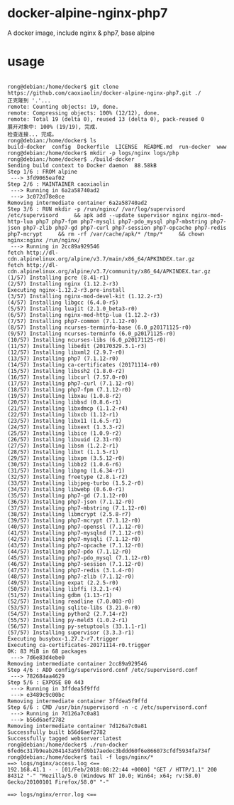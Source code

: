 # docker-alpine-nginx-php7
A docker image, include nginx &amp; php7, base alpine

# usage
<pre>
<code>
rong@debian:/home/docker$ git clone https://github.com/caoxiaolin/docker-alpine-nginx-php7.git ./
正克隆到 '.'...
remote: Counting objects: 19, done.
remote: Compressing objects: 100% (12/12), done.
remote: Total 19 (delta 0), reused 13 (delta 0), pack-reused 0
展开对象中: 100% (19/19), 完成.
检查连接... 完成。
rong@debian:/home/docker$ ls
build-docker  config  Dockerfile  LICENSE  README.md  run-docker  www
rong@debian:/home/docker$ mkdir -p logs/nginx logs/php
rong@debian:/home/docker$ ./build-docker 
Sending build context to Docker daemon  88.58kB
Step 1/6 : FROM alpine
 ---> 3fd9065eaf02
Step 2/6 : MAINTAINER caoxiaolin
 ---> Running in 6a2a58740ad2
 ---> 3c072d78e8ce
Removing intermediate container 6a2a58740ad2
Step 3/6 : RUN mkdir -p /run/nginx/ /var/log/supervisord /etc/supervisord     && apk add --update supervisor nginx nginx-mod-http-lua php7 php7-fpm php7-mysqli php7-pdo_mysql php7-mbstring php7-json php7-zlib php7-gd php7-curl php7-session php7-opcache php7-redis php7-mcrypt     && rm -rf /var/cache/apk/* /tmp/*     && chown nginx:nginx /run/nginx/
 ---> Running in 2cc89a929546
fetch http://dl-cdn.alpinelinux.org/alpine/v3.7/main/x86_64/APKINDEX.tar.gz
fetch http://dl-cdn.alpinelinux.org/alpine/v3.7/community/x86_64/APKINDEX.tar.gz
(1/57) Installing pcre (8.41-r1)
(2/57) Installing nginx (1.12.2-r3)
Executing nginx-1.12.2-r3.pre-install
(3/57) Installing nginx-mod-devel-kit (1.12.2-r3)
(4/57) Installing libgcc (6.4.0-r5)
(5/57) Installing luajit (2.1.0_beta3-r0)
(6/57) Installing nginx-mod-http-lua (1.12.2-r3)
(7/57) Installing php7-common (7.1.12-r0)
(8/57) Installing ncurses-terminfo-base (6.0_p20171125-r0)
(9/57) Installing ncurses-terminfo (6.0_p20171125-r0)
(10/57) Installing ncurses-libs (6.0_p20171125-r0)
(11/57) Installing libedit (20170329.3.1-r3)
(12/57) Installing libxml2 (2.9.7-r0)
(13/57) Installing php7 (7.1.12-r0)
(14/57) Installing ca-certificates (20171114-r0)
(15/57) Installing libssh2 (1.8.0-r2)
(16/57) Installing libcurl (7.57.0-r0)
(17/57) Installing php7-curl (7.1.12-r0)
(18/57) Installing php7-fpm (7.1.12-r0)
(19/57) Installing libxau (1.0.8-r2)
(20/57) Installing libbsd (0.8.6-r1)
(21/57) Installing libxdmcp (1.1.2-r4)
(22/57) Installing libxcb (1.12-r1)
(23/57) Installing libx11 (1.6.5-r1)
(24/57) Installing libxext (1.3.3-r2)
(25/57) Installing libice (1.0.9-r2)
(26/57) Installing libuuid (2.31-r0)
(27/57) Installing libsm (1.2.2-r1)
(28/57) Installing libxt (1.1.5-r1)
(29/57) Installing libxpm (3.5.12-r0)
(30/57) Installing libbz2 (1.0.6-r6)
(31/57) Installing libpng (1.6.34-r1)
(32/57) Installing freetype (2.8.1-r2)
(33/57) Installing libjpeg-turbo (1.5.2-r0)
(34/57) Installing libwebp (0.6.0-r1)
(35/57) Installing php7-gd (7.1.12-r0)
(36/57) Installing php7-json (7.1.12-r0)
(37/57) Installing php7-mbstring (7.1.12-r0)
(38/57) Installing libmcrypt (2.5.8-r7)
(39/57) Installing php7-mcrypt (7.1.12-r0)
(40/57) Installing php7-openssl (7.1.12-r0)
(41/57) Installing php7-mysqlnd (7.1.12-r0)
(42/57) Installing php7-mysqli (7.1.12-r0)
(43/57) Installing php7-opcache (7.1.12-r0)
(44/57) Installing php7-pdo (7.1.12-r0)
(45/57) Installing php7-pdo_mysql (7.1.12-r0)
(46/57) Installing php7-session (7.1.12-r0)
(47/57) Installing php7-redis (3.1.4-r0)
(48/57) Installing php7-zlib (7.1.12-r0)
(49/57) Installing expat (2.2.5-r0)
(50/57) Installing libffi (3.2.1-r4)
(51/57) Installing gdbm (1.13-r1)
(52/57) Installing readline (7.0.003-r0)
(53/57) Installing sqlite-libs (3.21.0-r0)
(54/57) Installing python2 (2.7.14-r2)
(55/57) Installing py-meld3 (1.0.2-r1)
(56/57) Installing py-setuptools (33.1.1-r1)
(57/57) Installing supervisor (3.3.3-r1)
Executing busybox-1.27.2-r7.trigger
Executing ca-certificates-20171114-r0.trigger
OK: 83 MiB in 68 packages
 ---> 7d6e83d4ebe0
Removing intermediate container 2cc89a929546
Step 4/6 : ADD config/supervisord.conf /etc/supervisord.conf
 ---> 782684aa4629
Step 5/6 : EXPOSE 80 443
 ---> Running in 3ffdea5f9ffd
 ---> e3489c9c00bc
Removing intermediate container 3ffdea5f9ffd
Step 6/6 : CMD /usr/bin/supervisord -n -c /etc/supervisord.conf
 ---> Running in 7d126a7c0a81
 ---> b56d6aef2782
Removing intermediate container 7d126a7c0a81
Successfully built b56d6aef2782
Successfully tagged webserver:latest
rong@debian:/home/docker$ ./run-docker 
6fed6c317b9eab204143a59fd9b17aedec3bddd60f6e866073cfdf5934fa734f
rong@debian:/home/docker$ tail -f logs/nginx/*
==> logs/nginx/access.log <==
192.168.41.1 - - [01/Feb/2018:08:22:44 +0000] "GET / HTTP/1.1" 200 84312 "-" "Mozilla/5.0 (Windows NT 10.0; Win64; x64; rv:58.0) Gecko/20100101 Firefox/58.0" "-"

==> logs/nginx/error.log <==
</code>
</pre>
